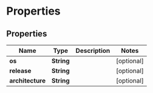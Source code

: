 

# Properties


## Properties

| Name | Type | Description | Notes |
|------------ | ------------- | ------------- | -------------|
|**os** | **String** |  |  [optional] |
|**release** | **String** |  |  [optional] |
|**architecture** | **String** |  |  [optional] |



